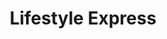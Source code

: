 ---
title: "Lifestyle Express"
url: /edinburgh/lifestyle-express-lothian-road/
shop: convenience
---